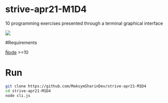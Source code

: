 # strive-apr21-M1D4

10 programming exercises presented through a terminal graphical interface


![](docs/preview.gif)

#Requirements

[Ǹode](https://nodejs.org/it/) >=10

# Run

```bash
git clone https://github.com/MaksymSharinDev/strive-apr21-M1D4
cd strive-apr21-M1D4
node cli.js
```
